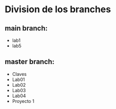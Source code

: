 # Division de los branches
## main branch:
- lab1
- lab5

## master branch: 
- Claves
- Lab01
- Lab02
- Lab03
- Lab04
- Proyecto 1